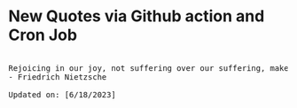 # New Quotes via Github action and Cron Job

<pre>
<!-- #quote -->
Rejoicing in our joy, not suffering over our suffering, makes someone a friend.
- Friedrich Nietzsche

Updated on: [6/18/2023]
<!-- #quoteEnd -->
</pre>

